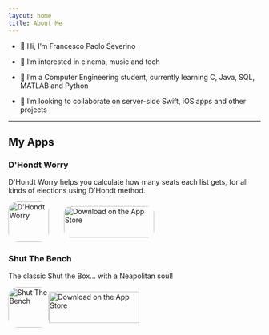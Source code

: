 ```yaml
---
layout: home
title: About Me
---
```


- 👋 Hi, I’m Francesco Paolo Severino

- 👀 I’m interested in cinema, music and tech

- 🌱 I’m a Computer Engineering student, currently learning C, Java, SQL, MATLAB and Python

- 💞️ I’m looking to collaborate on server-side Swift, iOS apps and other projects

---

## My Apps

### D'Hondt Worry

D'Hondt Worry helps you calculate how many seats each list gets, for all kinds of elections using D'Hondt method.

<div style="display: flex; align-items: center;">
    <a href="https://apps.apple.com/us/app/dhondt-worry/id6482423403?itscg=30200&amp;itsct=apps_box_appicon" style="width: 81px; height: 81px; border-radius: 22%; overflow: hidden; display: inline-block; vertical-align: middle;">
        <img src="https://is1-ssl.mzstatic.com/image/thumb/Purple221/v4/92/0e/aa/920eaa92-720d-0fc7-f9d1-dc22d5af1f12/AppIcon-0-0-1x_U007ephone-0-85-220.png/540x540bb.jpg" alt="D'Hondt Worry" style="width: 81px; height: 81px; border-radius: 22%; overflow: hidden; display: inline-block; vertical-align: middle;">
    </a>
    <a href="https://apps.apple.com/us/app/dhondt-worry/id6482423403?itsct=apps_box_badge&amp;itscg=30200" style="display: inline-block; overflow: hidden; border-radius: 13px; width: 180px; height: 63px; margin-left: 30px;">
        <img src="https://tools.applemediaservices.com/api/badges/download-on-the-app-store/black/en-us?size=250x83&amp;releaseDate=1712275200" alt="Download on the App Store" style="border-radius: 13px; width: 180px; height: 63px;">
    </a>
</div>

### Shut The Bench

The classic Shut the Box... with a Neapolitan soul!

<div style="display: flex; align-items: center;">
    <a href="https://apps.apple.com/us/app/shut-the-bench/id6746450204?itscg=30200&itsct=apps_box_badge&mttnsubad=6746450204" style="width: 81px; height: 81px; border-radius: 22%; overflow: hidden; display: inline-block; vertical-align: middle;">
        <img src="https://is1-ssl.mzstatic.com/image/thumb/Purple221/v4/1f/ff/57/1fff571c-ce86-4c60-2347-da60dd7b921d/AppIcon-0-0-1x_U007ephone-0-1-85-220.png/340x340bb.webp" alt="Shut The Bench" style="width: 81px; height: 81px; border-radius: 22%; overflow: hidden; display: inline-block; vertical-align: middle;">
    </a>
    <a href="https://apps.apple.com/us/app/shut-the-bench/id6746450204?itscg=30200&itsct=apps_box_badge&mttnsubad=6746450204" style="display: inline-block;">
        <img src="https://toolbox.marketingtools.apple.com/api/v2/badges/download-on-the-app-store/black/en-us?releaseDate=1748390400" alt="Download on the App Store" style="width: 180px; height: 63px; vertical-align: middle; object-fit: contain;" />
    </a>
</div>
